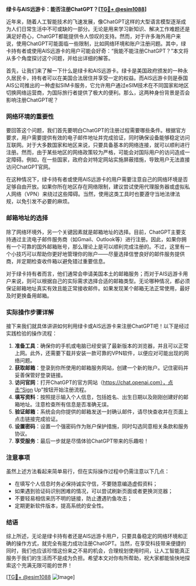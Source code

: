 **绿卡与AIS远游卡：能否注册ChatGPT？[[TG💪+ @esim1088](https://t.me/s/esim1088)]**

近年来，随着人工智能技术的飞速发展，像ChatGPT这样的大型语言模型逐渐成为人们日常生活中不可或缺的一部分。无论是用来学习新知识、解决工作难题还是满足好奇心，ChatGPT都能提供令人惊叹的支持。然而，对于许多海外用户来说，使用ChatGPT可能面临一些限制，比如网络环境和账户注册问题。其中，绿卡持有者或使用AIS远游卡的用户可能会好奇：“我能不能注册ChatGPT？”本文将从多个角度探讨这个问题，并给出详细的解答。

首先，让我们来了解一下什么是绿卡和AIS远游卡。绿卡是美国政府颁发的一种永久居民卡，持有者可以在美国合法居住并享受一定的权益。而AIS远游卡则是泰国AIS公司推出的一种虚拟SIM卡服务，它允许用户通过eSIM技术在不同国家和地区切换网络运营商，为国际旅行者提供了极大的便利。那么，这两种身份背景是否会影响注册ChatGPT呢？

### 网络环境的重要性

要回答这个问题，我们首先要明白ChatGPT的注册过程需要哪些条件。根据官方要求，用户需要提供有效的电子邮件地址并完成验证，同时确保设备能够稳定访问互联网。对于大多数国家和地区来说，只要具备基本的网络连接，就可以顺利进行注册。然而，由于某些地区的网络政策较为严格，可能会对国际用户的访问造成一定障碍。例如，在一些国家，政府会对特定网站实施屏蔽措施，导致用户无法直接访问ChatGPT官网。

在这种情况下，绿卡持有者或使用AIS远游卡的用户需要注意自己的网络环境是否足够自由开放。如果你所在地区存在网络限制，建议尝试使用代理服务器或虚拟私人网络（VPN）来绕过这些障碍。当然，使用这类工具时也要遵守当地法律法规，以免引发不必要的麻烦。

### 邮箱地址的选择

除了网络环境外，另一个关键因素就是邮箱地址的选择。目前，ChatGPT主要支持通过主流电子邮件服务商（如Gmail、Outlook等）进行注册。因此，如果你拥有一个可靠的国外邮箱账号，那么理论上是可以顺利完成注册的。不过，这里有一个小技巧可以帮助你更好地管理你的账户——尽量选择信誉良好的邮件服务提供商，并定期检查收件箱以避免错过重要信息。

对于绿卡持有者而言，他们通常会申请美国本土的邮箱服务；而对于AIS远游卡用户来说，则可以根据自己的实际需求选择合适的邮箱类型。无论哪种情况，都必须保证邮箱地址真实有效且能正常接收邮件。如果发现某个邮箱无法正常使用，最好及时更换备用邮箱。

### 实际操作步骤详解

接下来我们就具体讲讲如何利用绿卡或AIS远游卡来注册ChatGPT吧！以下是经过实践检验的操作流程：

1. **准备工具**：确保你的手机或电脑已经安装了最新版本的浏览器，并且可以正常上网。此外，还需要下载并安装一款可靠的VPN软件，以便应对可能出现的网络问题。
2. **获取邮箱**：登录到你所使用的邮箱服务网站，创建一个新的账户。记住密码并妥善保管好登录链接。
3. **访问官网**：打开ChatGPT的官方网站（https://chat.openai.com），点击“Sign Up”按钮开始注册流程。
4. **填写资料**：按照提示输入个人信息，包括姓名、出生日期以及刚刚创建好的邮箱地址。注意检查所有信息是否准确无误。
5. **验证邮箱**：系统会向你提供的邮箱发送一封确认邮件，请尽快查收并在页面上点击链接完成验证。
6. **设置密码**：设置一个强密码作为账户保护措施，同时勾选同意相关条款和服务协议。
7. **享受服务**：最后一步就是尽情体验ChatGPT带来的乐趣啦！

### 注意事项

虽然上述方法看起来简单易行，但在实际操作过程中仍需注意以下几点：
- 在填写个人信息时务必保持诚实守信，不要随意编造虚假资料；
- 如果遇到验证码识别困难的情况，可以尝试刷新页面或者更换浏览器；
- 不要轻易相信来历不明的链接，防止遭遇钓鱼攻击；
- 定期更新软件版本，提高系统的安全性。

### 结语

综上所述，无论是绿卡持有者还是AIS远游卡用户，只要具备稳定的网络环境和正确的操作方式，就完全有能力成功注册ChatGPT。当然，在享受科技带来便捷的同时，我们也应该珍惜这份来之不易的机会，合理规划使用时间，让人工智能真正服务于我们的生活而不是成为负担。希望本文对你有所帮助，祝大家都能愉快地探索这个充满无限可能的世界！

[[TG💪+ @esim1088](https://t.me/s/esim1088) ![Image](https://i.postimg.cc/4NQfJmqS/Snipaste-2025-05-13-00-14-12.png)]
